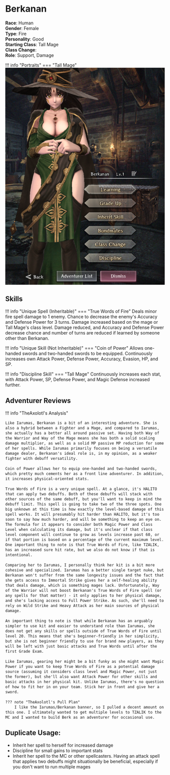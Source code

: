 # Berkanan

**Race**: Human  
**Gender**: Female  
**Type**: Fire  
**Personality**: Good  
**Starting Class**: Tall Mage  
**Class Change**:  
**Role**: Support, Damage

!!! info "Portraits"
    === "Tall Mage"
        ![](../img/berkanan-tall-mage.png)

## Skills

!!! info "Unique Spell (Inheritable)"
    === "True Words of Fire"
        Deals minor fire spell damage to 1 enemy. Chance to decrease the enemy's Accuracy and Defense Power for 3 turns. Damage increased based on the mage or Tall Mage's class level. Damage reduced, and Accuracy and Defense Power decrease chance and number of turns are reduced if learned by someone other than Berkanan.

!!! info "Unique Skill (Not Inheritable)"
    === "Coin of Power"
        Allows one-handed swords and two-handed swords to be equipped. Continuously increases own Attack Power, Defense Power, Accuracy, Evasion, HP, and SP.

!!! info "Discipline Skill"
    === "Tall Mage"
        Continuously increases each stat, with Attack Power, SP, Defense Power, and Magic Defense increased further.

## Adventurer Reviews

!!! info "TheAxolotl's Analysis"

    Like Iarumas, Berkanan is a bit of an interesting adventure. She is also a hybrid between a Fighter and a Mage, and compared to Iarumas, she actually has a better all around passive set. Having both Way of the Warrior and Way of the Mage means she has both a solid scaling damage multiplier, as well as a solid MP passive MP reduction for some of her spells. While Iarumas primarily focuses on being a versatile damage dealer, Berkanan's ideal role is, in my opinion, as a weaker fighter with debuff versatility.

    Coin of Power allows her to equip one-handed and two-handed swords, which pretty much cements her as a front line adventurer. In addition, it increases physical-oriented stats.

    True Words of Fire is a very unique spell. At a glance, it's HALITO that can apply two debuffs. Both of these debuffs will stack with other sources of the same debuff, but you'll want to keep in mind the debuff limit. This spell is going to take two of the three spots. One big unknown at this time is how exactly the level-based damage of this spell works. It will presumably hit harder than HALITO, but it's too soon to say how much harder, and will be something to keep an eye on. The formula for it appears to consider both Magic Power and Class Level when calculating its damage, but it's unclear if that class level component will continue to grow as levels increase past 60, or if that portion is based on a percentage of the current maximum level. One important thing to note is that True Words of Fire, like TZALIK, has an increased sure hit rate, but we also do not know if that is intentional.

    Comparing her to Iarumas, I personally think her kit is a bit more cohesive and specialized. Iarumas has a better single target nuke, but Berkanan won't suffer from the same longevity issues and the fact that she gets access to Immortal Strike gives her a self-healing ability that deals damage, which is something mages lack. Unfortunately, Way of the Warrior will not boost Berkanan's True Words of Fire spell (or any spells for that matter) - it only applies to her physical damage, and she's lacking access to Full Power Strike. As such, she'll need to rely on Wild Strike and Heavy Attack as her main sources of physical damage.
    
    An important thing to note is that while Berkanan has an arguably simpler to use kit and easier to understand role than Iarumas, she does not get any skills or spells outside of True Words of Fire until level 20. This means that she's beginner-friendly in her simplicity, but she is not beginner friendly to use for brand new players, as they will be left with just basic attacks and True Words until after the first Grade Exam.

    Like Iarumas, gearing her might be a bit funky as she might want Magic Power if you want to keep True Words of Fire as a potential damage source (assuming it considers class level and Magic Power, not just the former), but she'll also want Attack Power for other skills and basic attacks in her physical kit. Unlike Iarumas, there's no question of how to fit her in on your team. Stick her in front and give her a sword.

    ??? note "TheAxolotl's Pull Plan"
        I like the Iarumas/Berkanan banner, so I pulled a decent amount on this one. I ultimately wanted to get multiple levels to TZALIK to the MC and I wanted to build Berk as an adventurer for occasional use.

## Duplicate Usage:

* Inherit her spell to herself for increased damage
* Discipline for small gains to important stats
* Inherit her spell to the MC or other spellcasters. Having an attack spell that applies two debuffs might situationally be beneficial, especially if you don't want to run multiple mages